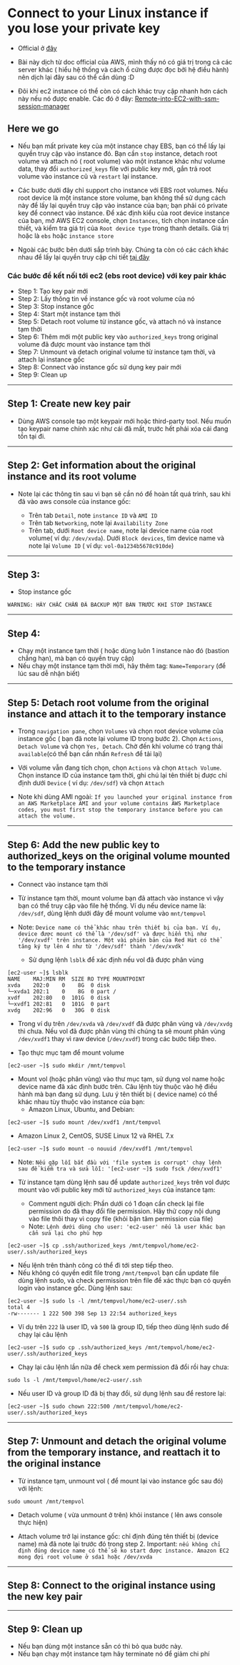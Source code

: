 # Connect to your Linux instance if you lose your private key

- Official ở [đây](https://docs.aws.amazon.com/AWSEC2/latest/UserGuide/replacing-lost-key-pair.html)

- Bài này dịch từ doc official của AWS, mình thấy nó có giá trị trong cả các server khác ( hiểu hệ thống và cách ổ cứng được đọc bởi hệ điều hành) nên dịch lại đây sau có thể cần dùng :D

- Đôi khi ec2 instance có thể còn có cách khác truy cập nhanh hơn cách này nếu nó được enable. Các đó ở đây: [Remote-into-EC2-with-ssm-session-manager](https://cevo.com.au/post/remoting-into-ec2s-with-ssm-session-manager/)

## Here we go

- Nếu bạn mất private key của một instance chạy EBS, bạn có thể lấy lại quyền truy cập vào instance đó. Bạn cần `stop` instance, detach root volume và attach nó ( root volume) vào một instance khác như volume data, thay đổi `authorized_keys` file với public key mới, gắn trả root volume vào instance cũ và `restart` lại instance.

- Các bước dưới đây chỉ support cho instance với EBS root volumes. Nếu root device là một instance store volume, bạn không thể sử dụng cách này để lấy lại quyền truy cập vào instance của bạn; bạn phải có private key để connect vào instance. Để xác định kiểu của root device instance của bạn, mở AWS EC2 console, chọn `Instances`, tích chọn instance cần thiết, và kiểm tra giá trị của `Root device type` trong thanh details. Giá trị hoặc là `ebs` hoặc `instance store`

- Ngoài các bước bên dưới sắp trình bày. Chúng ta còn có các cách khác nhau để lấy lại quyền truy cập chi tiết [tại đây](https://aws.amazon.com/premiumsupport/knowledge-center/user-data-replace-key-pair-ec2/)

### Các bước để kết nối tới ec2 (ebs root device) với key pair khác

- Step 1: Tạo key pair mới
- Step 2: Lấy thông tin về instance gốc và root volume của nó
- Step 3: Stop instance gốc
- Step 4: Start một instance tạm thời
- Step 5: Detach root volume từ instance gốc, và attach nó và instance tạm thời
- Step 6: Thêm mới một public key vào `authorized_keys` trong original volume đã được mount vào instance tạm thời
- Step 7: Unmount và detach original volume từ instance tạm thời, và attach lại instance gốc
- Step 8: Connect vào instance gốc sử dụng key pair mới
- Step 9: Clean up

---

## Step 1: Create new key pair

- Dùng AWS console tạo một keypair mới hoặc third-party tool. Nếu muốn tạo keypair name chính xác như cái đã mất, trước hết phải xóa cái đang tồn tại đi.

---

## Step 2: Get information about the original instance and its root volume

- Note lại các thông tin sau vì bạn sẽ cần nó để hoàn tất quá trình, sau khi đã vào aws console của instance gốc:

  - Trên tab `Detail`, note `instance ID` và `AMI ID`
  - Trên tab `Networking`, note lại `Availability Zone`
  - Trên tab, dưới `Root device name`, note lại device name của root volume( ví dụ: `/dev/xvda`). Dưới `Block devices`, tìm device name và note lại `Volume ID` ( ví dụ: `vol-0a1234b5678c910de`)

---

## Step 3:

- Stop instance gốc

```linenums="1"
WARNING: HÃY CHẮC CHẮN ĐÃ BACKUP MỘT BẢN TRƯỚC KHI STOP INSTANCE
```

---

## Step 4:

- Chạy một instance tạm thời ( hoặc dùng luôn 1 instance nào đó (bastion chẳng hạn), mà bạn có quyền truy cập)
- Nếu chạy một instance tạm thời mới, hãy thêm tag: `Name=Temporary` (để lúc sau dễ nhận biết)

---

## Step 5: Detach root volume from the original instance and attach it to the temporary instance

- Trong `navigation pane`, chọn `Volumes` và chọn root device volume của instance gốc ( bạn đã note lại volume ID trong bước 2). Chọn `Actions`, `Detach Volume` và chọn `Yes, Detach`. Chờ đến khi volume có trạng thái `available`(có thể bạn cần nhấn `Refresh` để tải lại)

- Với volume vẫn đang tích chọn, chọn `Actions` và chọn `Attach Volume`. Chọn instance ID của instance tạm thời, ghi chú lại tên thiết bị được chỉ định dưới `Device` ( ví dụ: `/dev/sdf`) và chọn `Attach`

- Note khi dùng AMI ngoài: `If you launched your original instance from an AWS Marketplace AMI and your volume contains AWS Marketplace codes, you must first stop the temporary instance before you can attach the volume.`

---

## Step 6: Add the new public key to authorized_keys on the original volume mounted to the temporary instance

- Connect vào instance tạm thời
- Từ instance tạm thời, mount volume bạn đã attach vào instance vì vậy bạn có thể truy cập vào file hệ thống. Ví dụ nếu device name là: `/dev/sdf`, dùng lệnh dưới đây để mount volume vào `mnt/tempvol`
- Note: `Device name có thể khác nhau trên thiết bị của bạn. Ví dụ, device được mount có thể là '/dev/sdf' và được hiển thị như '/dev/xvdf' trên instance. Một vài phiên bản của Red Hat có thể tăng ký tự lên 4 như từ '/dev/sdf' thành '/dev/xvdk'`

  - Sử dụng lệnh `lsblk` để xác định nếu vol đã được phân vùng

```linenums="1"
[ec2-user ~]$ lsblk
NAME    MAJ:MIN RM  SIZE RO TYPE MOUNTPOINT
xvda    202:0    0    8G  0 disk
└─xvda1 202:1    0    8G  0 part /
xvdf    202:80   0  101G  0 disk
└─xvdf1 202:81   0  101G  0 part
xvdg    202:96   0   30G  0 disk
```

- Trong ví dụ trên `/dev/xvda` và `/dev/xvdf` đã được phân vùng và `/dev/xvdg` thì chưa. Nếu vol đã được phân vùng thì chúng ta sẽ mount phân vùng `/dev/xvdf1` thay vì raw device (`/dev/xvdf`) trong các bước tiếp theo.

- Tạo thực mục tạm để mount volume

```linenums="1"
[ec2-user ~]$ sudo mkdir /mnt/tempvol
```

- Mount vol (hoặc phân vùng) vào thư mục tạm, sử dụng vol name hoặc device name đã xác định bước trên. Câu lệnh tùy thuộc vào hệ điều hành mà bạn đang sử dụng. Lưu ý tên thiết bị ( device name) có thể khác nhau tùy thuộc vào instance của bạn:
  - Amazon Linux, Ubuntu, and Debian:

```linenums="1"
[ec2-user ~]$ sudo mount /dev/xvdf1 /mnt/tempvol
```

- Amazon Linux 2, CentOS, SUSE Linux 12 và RHEL 7.x

```linenums="1"
[ec2-user ~]$ sudo mount -o nouuid /dev/xvdf1 /mnt/tempvol
```

- Note: `Nếu gặp lỗi bắt đầu với 'file system is corrupt' chạy lệnh sau để kiểm tra và sửa lỗi: '[ec2-user ~]$ sudo fsck /dev/xvdf1' `

- Từ instance tạm dùng lệnh sau để update `authorized_keys` trên vol được mount vào với public key mới từ `authorized_keys` của instance tạm:
  - Comment người dịch: Phần dưới có 1 đoạn cần check lại file permission do đã thay đổi file permission. Hãy thử copy nội dung vào file thôi thay vì copy file (khỏi bận tâm permission của file)
  - Note: `Lệnh dưới dùng cho user: 'ec2-user' nếu là user khác bạn cẩn sửa lại cho phù hợp`

```linenums="1"
[ec2-user ~]$ cp .ssh/authorized_keys /mnt/tempvol/home/ec2-user/.ssh/authorized_keys
```

- Nếu lệnh trên thành công có thể đi tới step tiếp theo.
- Nếu không có quyền edit file trong `/mnt/tempvol` bạn cần update file dùng lệnh sudo, và check permission trên file để xác thực bạn có quyền login vào instance gốc. Dùng lệnh sau:

```linenums="1"
[ec2-user ~]$ sudo ls -l /mnt/tempvol/home/ec2-user/.ssh
total 4
-rw------- 1 222 500 398 Sep 13 22:54 authorized_keys
```

- Ví dụ trên `222` là user ID, và `500` là group ID, tiếp theo dùng lệnh sudo để chạy lại câu lệnh

```linenums="1"
[ec2-user ~]$ sudo cp .ssh/authorized_keys /mnt/tempvol/home/ec2-user/.ssh/authorized_keys
```

- Chạy lại câu lệnh lần nữa để check xem permission đã đổi rồi hay chưa:

```linenums="1"
sudo ls -l /mnt/tempvol/home/ec2-user/.ssh
```

- Nếu user ID và group ID đã bị thay đổi, sử dụng lệnh sau để restore lại:

```linenums="1"
[ec2-user ~]$ sudo chown 222:500 /mnt/tempvol/home/ec2-user/.ssh/authorized_keys
```

---

## Step 7: Unmount and detach the original volume from the temporary instance, and reattach it to the original instance

- Từ instance tạm, unmount vol ( để mount lại vào instance gốc sau đó) với lệnh:

```linenums="1"
sudo umount /mnt/tempvol
```

- Detach volume ( vừa unmount ở trên) khỏi instance ( lên aws console thực hiện)

- Attach volume trở lại instance gốc: chỉ định đúng tên thiết bị (device name) mà đã note lại trước đó trong step 2. Important: `nếu không chỉ định đúng device name có thể sẽ ko start được instance. Amazon EC2 mong đợi root volume ở sda1 hoặc /dev/xvda`

---

## Step 8: Connect to the original instance using the new key pair

---

## Step 9: Clean up

- Nếu bạn dùng một instance sẵn có thì bỏ qua bước này.
- Nếu bạn chạy một instance tạm hãy terminate nó để giảm chi phí
